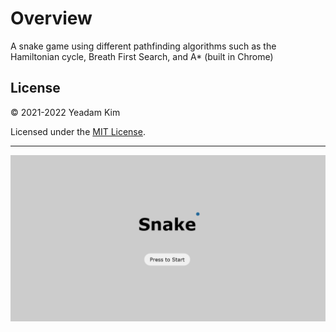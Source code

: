 # Overview

A snake game using different pathfinding algorithms such as the Hamiltonian cycle, Breath First Search, and A* (built in Chrome)

## License

© 2021-2022 Yeadam Kim

Licensed under the [MIT License](LICENSE).

---

![screenshot](/images/screenshot.png)
